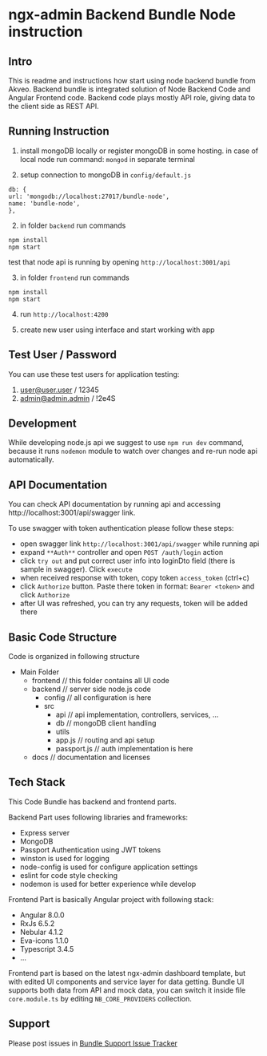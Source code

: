 # ngx-admin Backend Bundle Node instruction


## Intro

This is readme and instructions how start using node backend bundle from Akveo. Backend bundle is integrated solution of Node Backend Code and Angular Frontend code. Backend code plays mostly API role, giving data to the client side as REST API. 

## Running Instruction

1) install mongoDB locally or register mongoDB in some hosting. in case of local node run command: `mongod` in separate terminal

2) setup connection to mongoDB in `config/default.js`

```
db: {
url: 'mongodb://localhost:27017/bundle-node',
name: 'bundle-node',
},
```

2) in folder `backend` run commands
```
npm install
npm start
```

test that node api is running by opening `http://localhost:3001/api` 

3) in folder `frontend` run commands
```
npm install
npm start
```

4) run `http://localhost:4200`

5) create new user using interface and start working with app

## Test User / Password

You can use these test users for application testing:

1. user@user.user / 12345
2. admin@admin.admin / !2e4S

## Development

While developing node.js api we suggest to use `npm run dev` command, because it runs `nodemon` module to watch over changes and re-run node api automatically.

## API Documentation

You can check API documentation by running api and accessing http://localhost:3001/api/swagger link.

To use swagger with token authentication please follow these steps:
 - open swagger link `http://localhost:3001/api/swagger` while running api
 - expand `**Auth**` controller and open `POST /auth/login` action
 - click `try out` and put correct user info into loginDto field (there is sample in swagger). Click `execute`
 - when received response with token, copy token `access_token` (ctrl+c)
 - click `Authorize` button. Paste there token in format: `Bearer <token>` and click `Authorize`
 - after UI was refreshed, you can try any requests, token will be added there

## Basic Code Structure

Code is organized in following structure

 - Main Folder
    - frontend // this folder contains all UI code
    - backend // server side node.js code
        - config // all configuration is here
        - src
            - api // api implementation, controllers, services, ... 
            - db // mongoDB client handling
            - utils 
            - app.js // routing and api setup
            - passport.js // auth implementation is here
    - docs // documentation and licenses

## Tech Stack

This Code Bundle has backend and frontend parts.

Backend Part uses following libraries and frameworks:

- Express server
- MongoDB
- Passport Authentication using JWT tokens
- winston is used for logging
- node-config is used for configure application settings
- eslint for code style checking
- nodemon is used for better experience while develop

Frontend Part is basically Angular project with following stack:

 - Angular 8.0.0
 - RxJs 6.5.2
 - Nebular 4.1.2
 - Eva-icons 1.1.0
 - Typescript 3.4.5
 - ...

Frontend part is based on the latest ngx-admin dashboard template, but with edited UI components and service layer for data getting. Bundle UI supports both data from API and mock data, you can switch it inside file `core.module.ts` by editing `NB_CORE_PROVIDERS` collection.

## Support

Please post issues in [Bundle Support Issue Tracker](https://github.com/akveo/ngx-admin-bundle-support/issues)
